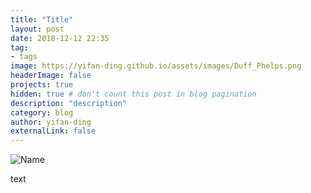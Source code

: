 ```yaml
---
title: "Title"
layout: post
date: 2018-12-12 22:35
tag: 
- tags
image: https://yifan-ding.github.io/assets/images/Duff_Phelps.png
headerImage: false
projects: true
hidden: true # don't count this post in blog pagination
description: "description"
category: blog
author: yifan-ding
externalLink: false
---
```


![Name](../assets/images/address.png)

text

